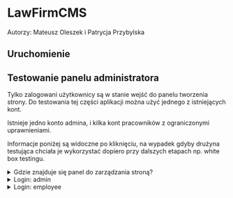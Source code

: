 # LawFirmCMS

Autorzy: Mateusz Oleszek i Patrycja Przybylska

## Uruchomienie

## Testowanie panelu administratora

Tylko zalogowani użytkownicy są w stanie wejść do panelu tworzenia strony. Do testowania tej części aplikacji można użyć jednego z istniejących kont. 

Istnieje jedno konto admina, i kilka kont pracowników z ograniczonymi uprawnieniami. 

Informacje poniżej są widoczne po kliknięciu, na wypadek gdyby drużyna testująca chciała je wykorzystać dopiero przy dalszych etapach np. white box testingu.

<details> 
  <summary>Gdzie znajduje się panel do zarządzania stroną?</summary>
   /admin 
</details>
<details> 
  <summary>Login: admin </summary>
   Hasło: he6Rg$djzq9Gk%tc3!4J2B
</details>
<details> 
  <summary>Login: employee </summary>
   Hasło: BX4n&%S!YE8FakCbd9wp7c
</details>
